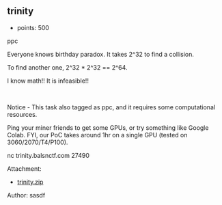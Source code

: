 ## trinity
- points: 500

ppc

Everyone knows birthday paradox. It takes 2^32 to find a collision.

To find another one, 2^32 * 2^32 == 2^64.

I know math!! It is infeasible!!

<br>

Notice - This task also tagged as ppc, and it requires some computational resources.

Ping your miner friends to get some GPUs, or try something like Google Colab. FYI, our PoC takes around 1hr on a single GPU (tested on 3060/2070/T4/P100).

nc trinity.balsnctf.com 27490


Attachment:
- [trinity.zip](https://balsnctf-challenges-2021.s3.amazonaws.com/trinity/0edbccda4684dc24af1062ae02c43d0c3320fb9f3991672f7777b97bcea8be9b.zip)

Author: sasdf